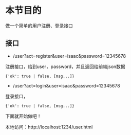 # 本节目的

做一个简单的用户注册、登录接口

## 接口

- /user?act=register&user=isaac&password=12345678

注册接口，给到user，password，并且返回给前端json数据

```
{'ok': true | false, [msg...]}
```

- /user?act=login&user=isaac&password=12345678

登录接口，

```
{'ok': true | false, [msg...]}
```

下面就开始做吧！

本地访问：http://localhost:1234/user.html
